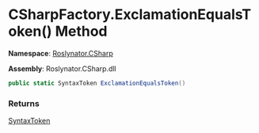 # CSharpFactory\.ExclamationEqualsToken\(\) Method

**Namespace**: [Roslynator.CSharp](../../README.md)

**Assembly**: Roslynator\.CSharp\.dll

```csharp
public static SyntaxToken ExclamationEqualsToken()
```

### Returns

[SyntaxToken](https://docs.microsoft.com/en-us/dotnet/api/microsoft.codeanalysis.syntaxtoken)

